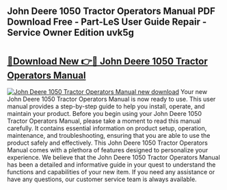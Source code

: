 ## John Deere 1050 Tractor Operators Manual PDF Download Free - Part-LeS User Guide Repair - Service Owner Edition uvk5g

# <h2><a href="http://bc88170.oget.top/?id=John+Deere+1050+Tractor+Operators+Manual">🔗Download New 👉🔴 John Deere 1050 Tractor Operators Manual</a></h2>

[![John Deere 1050 Tractor Operators Manual new download](https://i.imgur.com/5g1atiW.png)](http://bc88170.oget.top/?id=John+Deere+1050+Tractor+Operators+Manual)
Your new John Deere 1050 Tractor Operators Manual is now ready to use. This user manual provides a step-by-step guide to help you install, operate, and maintain your product. Before you begin using your John Deere 1050 Tractor Operators Manual, please take a moment to read this manual carefully. It contains essential information on product setup, operation, maintenance, and troubleshooting, ensuring that you are able to use the product safely and effectively. This John Deere 1050 Tractor Operators Manual comes with a plethora of features designed to personalize your experience. We believe that the John Deere 1050 Tractor Operators Manual has been a detailed and informative guide in your quest to understand the functions and capabilities of your new item. If you need any assistance or have any questions, our customer service team is always available.
